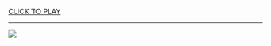 
<a href="https://premium76.site?title=hawaii_nfl_games&ref=13M">CLICK TO PLAY</a></h3>
<hr>

<a href="https://premium76.site?title=hawaii_nfl_games&ref=13M"><img src="https://clearcache.store/games.png"></a>


